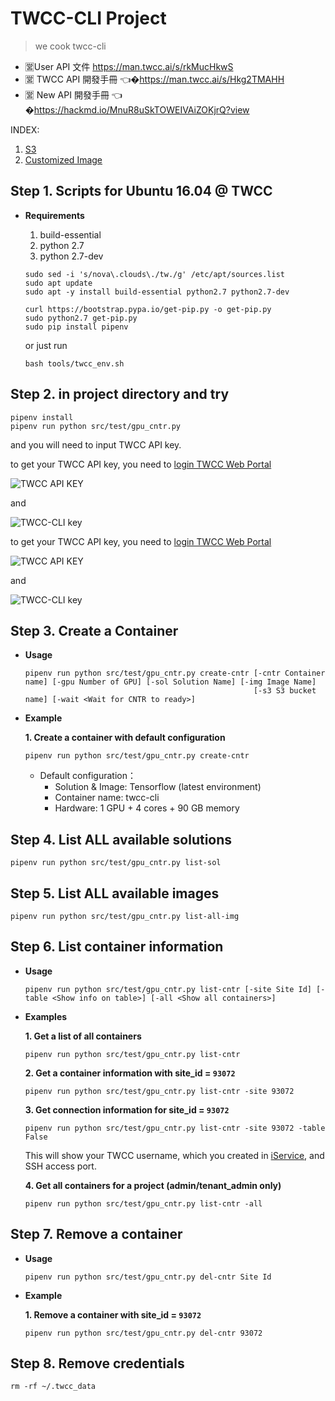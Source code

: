 # TWCC-CLI Project

> we cook twcc-cli


- 🈺User API 文件 https://man.twcc.ai/s/rkMucHkwS
- 🈺 TWCC API 開發手冊 👈�https://man.twcc.ai/s/Hkg2TMAHH
- 🈺 New API 開發手冊 👈�https://hackmd.io/MnuR8uSkTOWEIVAiZOKjrQ?view


INDEX: 
1. [S3](doc/S3_tutorial.md)
1. [Customized Image](doc/Customed_Img_Tutorial.md)

## Step 1. Scripts for Ubuntu 16.04 @ TWCC

- **Requirements**

    1. build-essential
    2. python 2.7
    3. python 2.7-dev


	```
	sudo sed -i 's/nova\.clouds\./tw./g' /etc/apt/sources.list
	sudo apt update
	sudo apt -y install build-essential python2.7 python2.7-dev
	
	curl https://bootstrap.pypa.io/get-pip.py -o get-pip.py 
	sudo python2.7 get-pip.py
	sudo pip install pipenv
	```

	or just run
	
	```
	bash tools/twcc_env.sh
	```

## Step 2. in project directory and try

```
pipenv install
pipenv run python src/test/gpu_cntr.py
```

and you will need to input TWCC API key. 

to get your TWCC API key, you need to [login TWCC Web Portal](https://www.youtube.com/watch?v=jReWylnyBS4)

![TWCC API KEY](https://snag.gy/ZA0xw9.jpg)

and 

![TWCC-CLI key](https://snag.gy/h9itW7.jpg)


to get your TWCC API key, you need to [login TWCC Web Portal](https://www.youtube.com/watch?v=jReWylnyBS4)

![TWCC API KEY](https://snag.gy/ZA0xw9.jpg)

and 

![TWCC-CLI key](https://snag.gy/h9itW7.jpg)


## Step 3. Create a Container 

- **Usage**
	```
	pipenv run python src/test/gpu_cntr.py create-cntr [-cntr Container name] [-gpu Number of GPU] [-sol Solution Name] [-img Image Name]
	                                                   [-s3 S3 bucket name] [-wait <Wait for CNTR to ready>]
	```
- **Example**

    **1. Create a container with default configuration** 
       
    ```
	pipenv run python src/test/gpu_cntr.py create-cntr 
	```
 
        
           
    - Default configuration：
      - Solution & Image: Tensorflow (latest environment)
      - Container name: twcc-cli
      - Hardware: 1 GPU + 4 cores + 90 GB memory
    

    


## Step 4. List ALL available solutions

```
pipenv run python src/test/gpu_cntr.py list-sol
```

## Step 5. List ALL available images

```
pipenv run python src/test/gpu_cntr.py list-all-img
```

## Step 6. List container information 

- **Usage**
    ```
    pipenv run python src/test/gpu_cntr.py list-cntr [-site Site Id] [-table <Show info on table>] [-all <Show all containers>]
    ```

- **Examples**

    **1. Get a list of all containers**

    ```
    pipenv run python src/test/gpu_cntr.py list-cntr 
    ```

    **2. Get a container information with site_id = `93072`**

    ```
    pipenv run python src/test/gpu_cntr.py list-cntr -site 93072
    ```

	**3. Get connection information for site_id = `93072`**
	
	```
	pipenv run python src/test/gpu_cntr.py list-cntr -site 93072 -table False
	```
    
   This will show your TWCC username, which you created in [iService](https://iservice.nchc.org.tw/), and SSH access port.


   **4. Get all containers for a project (admin/tenant_admin only)**
    
    ```
    pipenv run python src/test/gpu_cntr.py list-cntr -all
    ```
	


## Step 7. Remove a container

- **Usage**
    ```
    pipenv run python src/test/gpu_cntr.py del-cntr Site Id
    ```

- **Example** 

    **1. Remove a container with site_id = `93072`** 

    ```
    pipenv run python src/test/gpu_cntr.py del-cntr 93072
    ```



## Step 8. Remove credentials

```
rm -rf ~/.twcc_data
```
